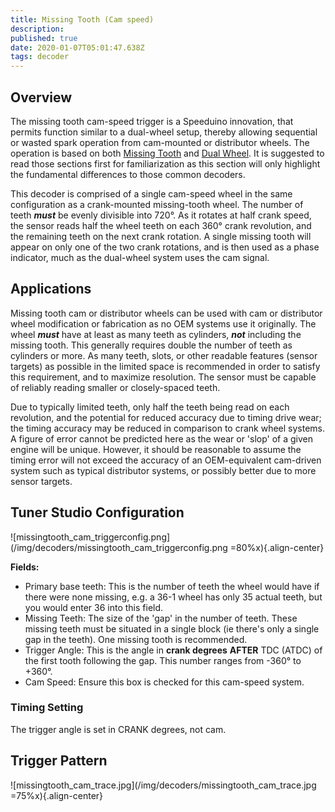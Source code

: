 ```yaml
---
title: Missing Tooth (Cam speed)
description: 
published: true
date: 2020-01-07T05:01:47.638Z
tags: decoder
---
```


## Overview
The missing tooth cam-speed trigger is a Speeduino innovation, that permits function similar to a dual-wheel setup, thereby allowing sequential or wasted spark operation from cam-mounted or distributor wheels. The operation is based on both [Missing Tooth](Missing_Tooth "wikilink") and [Dual Wheel](Dual_Wheel "wikilink"). It is suggested to read those sections first for familiarization as this section will only highlight the fundamental differences to those common decoders.

This decoder is comprised of a single cam-speed wheel in the same configuration as a crank-mounted missing-tooth wheel. The number of teeth ***must*** be evenly divisible into 720°. As it rotates at half crank speed, the sensor reads half the wheel teeth on each 360° crank revolution, and the remaining teeth on the next crank rotation. A single missing tooth will appear on only one of the two crank rotations, and is then used as a phase indicator, much as the dual-wheel system uses the cam signal.

## Applications

Missing tooth cam or distributor wheels can be used with cam or distributor wheel modification or fabrication as no OEM systems use it originally. The wheel ***must*** have at least as many teeth as cylinders, ***not*** including the missing tooth. This generally requires double the number of teeth as cylinders or more. As many teeth, slots, or other readable features (sensor targets) as possible in the limited space is recommended in order to satisfy this requirement, and to maximize resolution. The sensor must be capable of reliably reading smaller or closely-spaced teeth.

Due to typically limited teeth, only half the teeth being read on each revolution, and the potential for reduced accuracy due to timing drive wear; the timing accuracy may be reduced in comparison to crank wheel systems. A figure of error cannot be predicted here as the wear or 'slop' of a given engine will be unique. However, it should be reasonable to assume the timing error will not exceed the accuracy of an OEM-equivalent cam-driven system such as typical distributor systems, or possibly better due to more sensor targets.

## Tuner Studio Configuration
![missingtooth_cam_triggerconfig.png](/img/decoders/missingtooth_cam_triggerconfig.png =80%x){.align-center}

**Fields:**
-   Primary base teeth: This is the number of teeth the wheel would have if there were none missing, e.g. a 36-1 wheel has only 35 actual teeth, but you would enter 36 into this field.
-   Missing Teeth: The size of the 'gap' in the number of teeth. These missing teeth must be situated in a single block (ie there's only a single gap in the teeth). One missing tooth is recommended.
-   Trigger Angle: This is the angle in **crank degrees** **AFTER** TDC (ATDC) of the first tooth following the gap. This number ranges from -360° to +360°.
-   Cam Speed: Ensure this box is checked for this cam-speed system.

### Timing Setting

The trigger angle is set in CRANK degrees, not cam.

## Trigger Pattern

![missingtooth_cam_trace.jpg](/img/decoders/missingtooth_cam_trace.jpg =75%x){.align-center}
